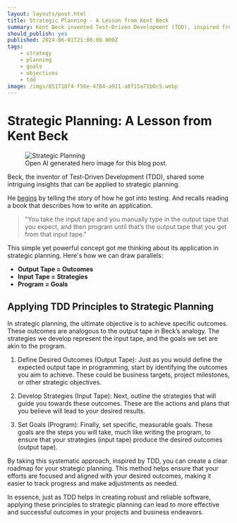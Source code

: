 ```yaml
---
layout: layouts/post.html
title: Strategic Planning - A Lesson from Kent Beck
summary: Kent Beck invented Test-Driven Development (TDD), inspired from one of his dad's programming books. One of them said, "here's how to write a program. You take the input tape and you manually type in the output tape that you expect; and then, program until that's the output tape that you get from that input tape.
should_publish: yes
published: 2024-06-01T21:00:00.000Z
tags:
    - strategy
    - planning
    - goals
    - objectives
    - tdd
image: /imgs/851718f4-f56e-4784-a911-a8f15a71b0c5.webp
---
```


# Strategic Planning: A Lesson from Kent Beck

<figure>
    <img class="full-width" src="../../imgs/851718f4-f56e-4784-a911-a8f15a71b0c5.webp" alt="Strategic Planning" />
    <figcaption>
        Open AI generated hero image for this blog post.
    </figcaption>
</figure>

Beck, the inventor of Test-Driven Development (TDD), shared some intriguing insights that can be applied to strategic planning.

He [begins](https://www.youtube.com/watch?v=1zaCvLVU70o) by telling the story of how he got into testing. And recalls reading a book that describes how to write an application.

> "You take the input tape and you manually type in the output tape that you expect, and then program until that’s the output tape that you get from that input tape."

This simple yet powerful concept got me thinking about its application in strategic planning. Here's how we can draw parallels:

- **Output Tape = Outcomes**
- **Input Tape = Strategies**
- **Program = Goals**

## Applying TDD Principles to Strategic Planning

In strategic planning, the ultimate objective is to achieve specific outcomes. These outcomes are analogous to the output tape in Beck’s analogy. The strategies we develop represent the input tape, and the goals we set are akin to the program.

1. Define Desired Outcomes (Output Tape):
Just as you would define the expected output tape in programming, start by identifying the outcomes you aim to achieve. These could be business targets, project milestones, or other strategic objectives.

1. Develop Strategies (Input Tape):
Next, outline the strategies that will guide you towards these outcomes. These are the actions and plans that you believe will lead to your desired results.

1. Set Goals (Program):
Finally, set specific, measurable goals. These goals are the steps you will take, much like writing the program, to ensure that your strategies (input tape) produce the desired outcomes (output tape).

By taking this systematic approach, inspired by TDD, you can create a clear roadmap for your strategic planning. This method helps ensure that your efforts are focused and aligned with your desired outcomes, making it easier to track progress and make adjustments as needed.

In essence, just as TDD helps in creating robust and reliable software, applying these principles to strategic planning can lead to more effective and successful outcomes in your projects and business endeavors.